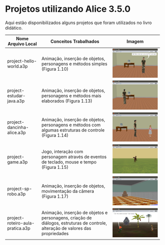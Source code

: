 # Projetos utilizando Alice 3.5.0

Aqui estão disponibilizados alguns projetos que foram utilizados no livro didático. 

| Nome Arquivo Local                        | Conceitos Trabalhados                                                                                 | Imagem                                                       |
|-------------------------------------------|-------------------------------------------------------------------------------------------------------|--------------------------------------------------------------|
| project-hello-world.a3p		            | Animação, inserção de objetos, personagens e métodos simples (Figura 1.10)                            | ![](../../../img/unidade1/secao2/animation-hello-world.png)  |
| project-estudar-java.a3p                  | Animação, inserção de objetos, personagens e métodos mais elaborados (Figura 1.13)                    | ![](../../../img/unidade1/secao2/animation-estudar-java.png) |
| project-dancinha-alice.a3p		        | Animação, inserção de objetos, personagens e métodos com algumas estruturas de controle (Figura 1.14) | ![](../../../img/unidade1/secao2/animation-danca.png)        |
| project-game.a3p          				| Jogo, interação com personagem através de eventos de teclado, mouse e tempo (Figura 1.15)             | ![](../../../img/unidade1/secao2/game-dino.png)              |
| project-sp-robo.a3p                       | Animação, inserção de objetos, movimentação da câmera (Figura 1.17)                                   | ![](../../../img/unidade1/secao2/animation-robo-sp.png)      |
| project-roteiro-aula-pratica.a3p          | Animação, inserção de objetos e personagens, criação de diálogos, estruturas de controle, alteração de valores das propriedades | ![](../../../img/unidade1/secao2/animation-aula-pratica.png) |
